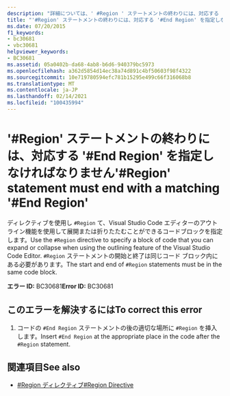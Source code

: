 ```yaml
---
description: "詳細については、' #Region ' ステートメントの終わりには、対応する ' #End Region ' を指定しなければなりません"
title: "'#Region' ステートメントの終わりには、対応する '#End Region' を指定しなければなりません"
ms.date: 07/20/2015
f1_keywords:
- bc30681
- vbc30681
helpviewer_keywords:
- BC30681
ms.assetid: 05a0402b-da68-4ab8-b6d6-940379bc5973
ms.openlocfilehash: a362d5854d14ec38a74d891c4bf50603f98f4322
ms.sourcegitcommit: 10e719780594efc781b15295e499c66f316068b8
ms.translationtype: MT
ms.contentlocale: ja-JP
ms.lasthandoff: 02/14/2021
ms.locfileid: "100435994"
---
```

# <a name="region-statement-must-end-with-a-matching-end-region"></a><span data-ttu-id="17692-103">'#Region' ステートメントの終わりには、対応する '#End Region' を指定しなければなりません</span><span class="sxs-lookup"><span data-stu-id="17692-103">'#Region' statement must end with a matching '#End Region'</span></span>

<span data-ttu-id="17692-104">ディレクティブを使用し `#Region` て、Visual Studio Code エディターのアウトライン機能を使用して展開または折りたたむことができるコードブロックを指定します。</span><span class="sxs-lookup"><span data-stu-id="17692-104">Use the `#Region` directive to specify a block of code that you can expand or collapse when using the outlining feature of the Visual Studio Code Editor.</span></span> <span data-ttu-id="17692-105">`#Region` ステートメントの開始と終了は同じコード ブロック内にある必要があります。</span><span class="sxs-lookup"><span data-stu-id="17692-105">The start and end of `#Region` statements must be in the same code block.</span></span>  
  
 <span data-ttu-id="17692-106">**エラー ID:** BC30681</span><span class="sxs-lookup"><span data-stu-id="17692-106">**Error ID:** BC30681</span></span>  
  
## <a name="to-correct-this-error"></a><span data-ttu-id="17692-107">このエラーを解決するには</span><span class="sxs-lookup"><span data-stu-id="17692-107">To correct this error</span></span>  
  
1. <span data-ttu-id="17692-108">コードの `#End Region` ステートメントの後の適切な場所に `#Region` を挿入します。</span><span class="sxs-lookup"><span data-stu-id="17692-108">Insert `#End Region` at the appropriate place in the code after the `#Region` statement.</span></span>  
  
## <a name="see-also"></a><span data-ttu-id="17692-109">関連項目</span><span class="sxs-lookup"><span data-stu-id="17692-109">See also</span></span>

- [<span data-ttu-id="17692-110">#Region ディレクティブ</span><span class="sxs-lookup"><span data-stu-id="17692-110">#Region Directive</span></span>](../language-reference/directives/region-directive.md)

